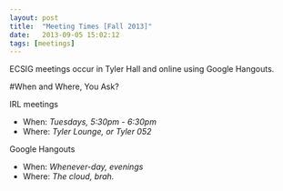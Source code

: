 ```yaml
---
layout: post
title:  "Meeting Times [Fall 2013]"
date:   2013-09-05 15:02:12
tags: [meetings]
---
```



ECSIG meetings occur in Tyler Hall and online using Google Hangouts.

#When and Where, You Ask?

IRL meetings

- When:  *Tuesdays, 5:30pm - 6:30pm*
- Where: *Tyler Lounge, or Tyler 052*

Google Hangouts

- When:  *Whenever-day, evenings*
- Where: *The cloud, brah.*

